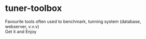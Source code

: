 # tuner-toolbox
Favourite tools often used to benchmark, tunning system (database, webserver, v.v.v)  
Get it and Enjoy
